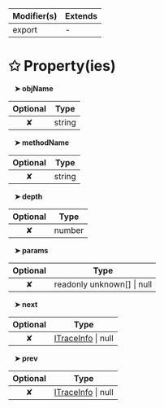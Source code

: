 | Modifier(s)                            | Extends                                    |
|----------------------------------------|--------------------------------------------|
| export | - |

# &#10025; Property(ies)

&nbsp;&nbsp; **&#10148; objName**

| Optional                           | Type                         |
|:----------------------------------:|------------------------------|
| ✘ | string |

&nbsp;&nbsp; **&#10148; methodName**

| Optional                           | Type                         |
|:----------------------------------:|------------------------------|
| ✘ | string |

&nbsp;&nbsp; **&#10148; depth**

| Optional                           | Type                         |
|:----------------------------------:|------------------------------|
| ✘ | number |

&nbsp;&nbsp; **&#10148; params**

| Optional                           | Type                         |
|:----------------------------------:|------------------------------|
| ✘ | readonly unknown[] &#124; null |

&nbsp;&nbsp; **&#10148; next**

| Optional                           | Type                         |
|:----------------------------------:|------------------------------|
| ✘ | [ITraceInfo](/kernel/interface/reporter/itraceinfo.md) &#124; null |

&nbsp;&nbsp; **&#10148; prev**

| Optional                           | Type                         |
|:----------------------------------:|------------------------------|
| ✘ | [ITraceInfo](/kernel/interface/reporter/itraceinfo.md) &#124; null |